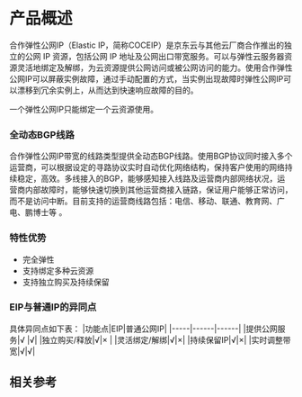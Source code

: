 # 产品概述


合作弹性公网IP（Elastic IP，简称COCEIP）是京东云与其他云厂商合作推出的独立的公网 IP 资源，包括公网 IP 地址及公网出口带宽服务。可以与弹性云服务器资源灵活地绑定及解绑，为云资源提供公网访问或被公网访问的能力。使用合作弹性公网IP可以屏蔽实例故障，通过手动配置的方式，当实例出现故障时弹性公网IP可以漂移到冗余实例上，从而达到快速响应故障的目的。

一个弹性公网IP只能绑定一个云资源使用。


### 全动态BGP线路

合作弹性公网IP带宽的线路类型提供全动态BGP线路。使用BGP协议同时接入多个运营商，可以根据设定的寻路协议实时自动优化网络结构，保持客户使用的网络持续稳定，高效。多线接入的BGP，能够感知接入线路及运营商内部网络状况，运营商内部故障时，能够快速切换到其他运营商接入链路，保证用户能够正常访问，而不是访问中断。目前支持的运营商线路包括：电信、移动、联通、教育网、广电、鹏博士等 。

### 特性优势
* 完全弹性
* 支持绑定多种云资源
* 支持独立购买及持续保留

### EIP与普通IP的异同点
具体异同点如下表：
|功能点|EIP|普通公网IP|
|-----|------|------|
|提供公网服务|√	|√|
|独立购买/释放|√|× |
|灵活绑定/解绑|√|×|
|持续保留IP|√|×|
|实时调整带宽|√|√|

## 相关参考


